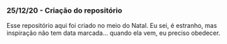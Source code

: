 ### 25/12/20 - Criação do repositório
Esse repositório aqui foi criado no meio do Natal. Eu sei, é estranho, mas inspiração não tem data marcada... quando ela vem, eu preciso obedecer.